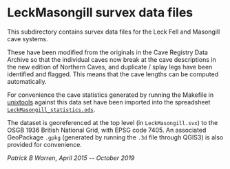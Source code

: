 # LeckMasongill survex data files

This subdirectory contains survex data files for the Leck Fell and
Masongill cave systems.

These have been modified from the originals in the Cave Registry Data
Archive so that the individual caves now break at the cave
descriptions in the new edition of Northern Caves, and duplicate /
splay legs have been identified and flagged.  This means that the cave
lengths can be computed automatically.

For convenience the cave statistics generated by running the
Makefile in [unixtools](../unixtools) against this data set have been
imported into the spreadsheet
[`LeckMasongill_statistics.ods`](LeckMasongill_statistics.ods).

The dataset is georeferenced at the top level (in
`LeckMasongill.svx`) to the OSGB 1936 British National Grid, with
EPSG code 7405.  An associated GeoPackage `.gpkg` (generated by
running the `.3d` file through QGIS3) is also provided for
convenience.

_Patrick B Warren, April 2015 -- October 2019_
